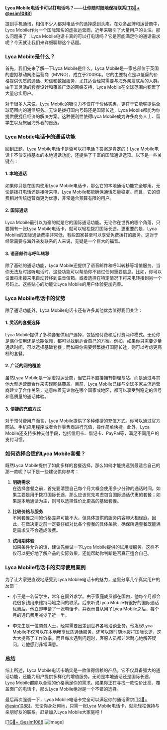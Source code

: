 **Lyca Mobile电话卡可以打电话吗？——让你随时随地保持联系[[TG💪+ @esim1088](https://t.me/s/esim1088)]**

提到手机通讯，相信不少人都对电话卡的选择感到头疼。在众多品牌和运营商中，Lyca Mobile作为一个国际知名的虚拟运营商，近年来吸引了大量用户的关注。那么问题来了：Lyca Mobile电话卡真的可以打电话吗？它是否能满足你的通话需求呢？今天就让我们来详细聊聊这个话题。

### Lyca Mobile是什么？

首先，我们先来了解一下Lyca Mobile是什么。Lyca Mobile是一家总部位于英国的虚拟移动网络运营商（MVNO），成立于2009年。它的主要特点是以低廉的价格提供优质的通话、短信和数据服务，尤其适合经常需要与海外亲友联系的人群。由于其灵活的套餐设计和覆盖广泛的网络支持，Lyca Mobile在全球范围内积累了大量忠实用户。

对于很多人来说，Lyca Mobile的吸引力不仅在于价格实惠，更在于它能够提供全球范围内的通信服务。无论是拨打国内号码还是国际长途，Lyca Mobile都能为你提供便捷且经济的解决方案。这种便利性使得Lyca Mobile成为许多商务人士、留学生以及旅居海外者的首选。

### Lyca Mobile电话卡的通话功能

回到正题，Lyca Mobile电话卡是否可以打电话？答案是肯定的！Lyca Mobile电话卡不仅支持基本的本地通话功能，还提供了丰富的国际通话选项。以下是一些关键点：

#### 1. **本地通话**
如果你只是在国内使用Lyca Mobile电话卡，那么它的本地通话功能完全够用。无论是拨打电话还是接听来电，Lyca Mobile都能确保通话质量稳定。而且，它的资费相对传统运营商更为优惠，非常适合预算有限的用户。

#### 2. **国际通话**
Lyca Mobile最引以为豪的就是它的国际通话功能。无论你在世界的哪个角落，只要拥有一张Lyca Mobile电话卡，就可以轻松拨打国际长途。更重要的是，Lyca Mobile的国际通话费率非常低，有些国家甚至可以享受免费拨打的服务。这对于经常需要与海外亲友联系的人来说，无疑是一个巨大的福音。

#### 3. **语音邮件与呼叫转移**
除了基础的通话功能，Lyca Mobile还提供了语音邮件和呼叫转移等增值服务。当你无法及时接听电话时，这些功能可以帮助你不错过任何重要信息。比如，你可以设置将未接来电自动转移到语音信箱，或者选择在特定情况下将来电转接到另一个号码上。这些贴心的功能让Lyca Mobile的用户体验更加完善。

### Lyca Mobile电话卡的优势

除了通话功能外，Lyca Mobile电话卡还有许多其他优势值得我们关注：

#### 1. **灵活的套餐选择**
Lyca Mobile提供了多种套餐供用户选择，包括预付费和后付费两种模式。无论你是偶尔使用还是长期依赖，都可以找到适合自己的方案。例如，如果你只需要少量通话时间，可以选择基础套餐；而如果你需要频繁拨打国际长途，则可以考虑更高档的套餐。

#### 2. **广泛的网络覆盖**
虽然Lyca Mobile是一家虚拟运营商，但它并不直接拥有物理基站，而是通过与其他大型运营商合作来实现网络覆盖。目前，Lyca Mobile已经与全球多家主流运营商建立了合作关系，这意味着无论你在哪个国家或地区，都可以享受到稳定的信号和高质量的通话体验。

#### 3. **便捷的充值方式**
对于预付费用户而言，Lyca Mobile提供了多种便捷的充值方式。你可以通过官方网站、手机应用程序或者合作零售商进行充值，操作简单快捷。此外，Lyca Mobile还支持多种支付手段，包括信用卡、借记卡、PayPal等，满足不同用户的支付习惯。

### 如何选择合适的Lyca Mobile套餐？

既然Lyca Mobile提供了如此多样的套餐选择，那么如何才能挑选到最适合自己的那一款呢？以下是一些建议供你参考：

1. **明确需求**  
   在选择套餐之前，首先要清楚自己每个月大概会使用多少分钟的通话时间。如果主要是用于拨打国际长途，那么应该优先考虑包含国际通话优惠的套餐；如果是本地通话为主，则可以选择性价比更高的基础套餐。

2. **比较价格与服务**  
 不同套餐之间的价格差异可能不大，但具体提供的服务内容却大相径庭。因此，在做决定之前一定要仔细对比各个套餐的具体条款，确保所选套餐既能满足需求又不会造成浪费。

3. **试用期体验**  
 如果条件允许的话，建议先尝试一下Lyca Mobile提供的试用版服务。这样不仅可以更好地了解产品的实际效果，还能帮助你判断是否真正适合自己。

### Lyca Mobile电话卡的实际使用案例

为了让大家更直观地感受到Lyca Mobile电话卡的魅力，这里分享几个真实用户的反馈：

- 小王是一名留学生，常年在国外求学。由于家庭成员都在国内，他每个月都会花很多钱用来维持两地之间的联系。后来听说Lyca Mobile有很好的国际通话优惠后，他立即申请了一张电话卡，并表示自从用了Lyca Mobile之后，每个月的通讯费用减少了近一半。
  
- 李先生是一位商务人士，经常需要出差到世界各地洽谈业务。他发现Lyca Mobile不仅可以在本地畅享优质通话服务，还可以随时随地拨打国际长途，这大大提高了工作效率。而且每次遇到问题时，客服人员都非常耐心地解答疑问，让他感到非常满意。

### 总结

综上所述，Lyca Mobile电话卡确实是一款值得信赖的产品。它不仅具备强大的通话功能，还能为用户提供多样化的增值服务。无论是本地通话还是国际长途，Lyca Mobile都能以合理的价格满足你的需求。如果你正在寻找一款性价比高、覆盖面广的电话卡，那么Lyca Mobile绝对是一个不错的选择。

最后再次强调一下，Lyca Mobile电话卡完全可以满足你的通话需求[[TG💪+ @esim1088](https://t.me/s/esim1088)]。无论你身处何地，只需一张Lyca Mobile电话卡，就能轻松保持与亲朋好友的联系。赶紧加入Lyca Mobile大家庭吧！

[[TG💪+ @esim1088](https://t.me/s/esim1088) ![Image](https://i.postimg.cc/4NQfJmqS/Snipaste-2025-05-13-00-14-12.png)]